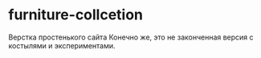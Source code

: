 # furniture-collcetion
Верстка простенького сайта
Конечно же, это не законченная версия с костылями и экспериментами.
